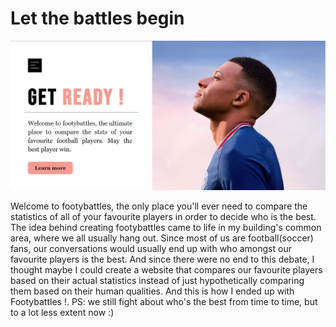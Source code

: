 # Let the battles begin

![Landing page](img/Footybattles.jpg)

Welcome to footybattles, the only place you'll ever need to compare the statistics of all of your favourite players in order to decide who is the best. The idea behind creating footybattles came to life in my building's common area, where we all usually hang out. Since most of us are football(soccer) fans, our conversations would usually end up with who amongst our favourite players is the best. And since there were no end to this debate, I thought maybe I could create a website that compares our favourite players based on their actual statistics instead of just hypothetically comparing them based on their human qualities. And this is how I ended up with Footybattles !. PS: we still fight about who's the best from time to time, but to a lot less extent now :)
